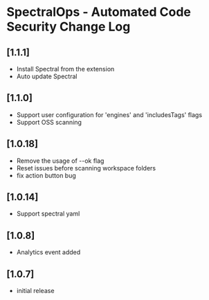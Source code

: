 # SpectralOps - Automated Code Security Change Log
## [1.1.1]

- Install Spectral from the extension
- Auto update Spectral
## [1.1.0]

- Support user configuration for 'engines' and 'includesTags' flags
- Support OSS scanning

## [1.0.18]

- Remove the usage of --ok flag
- Reset issues before scanning workspace folders
- fix action button bug

## [1.0.14]

- Support spectral yaml

## [1.0.8]

- Analytics event added

## [1.0.7]

- initial release
